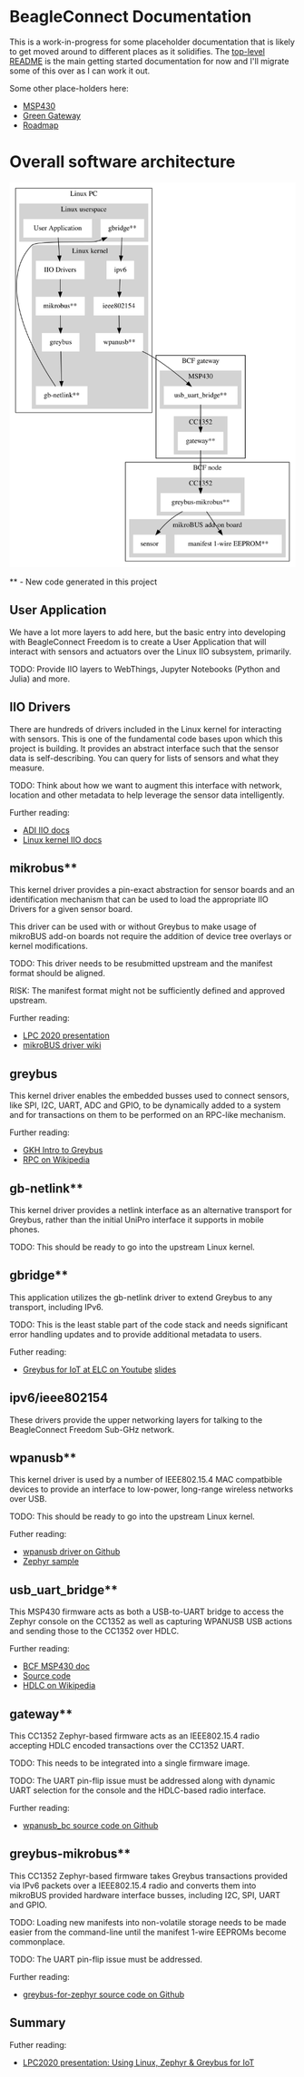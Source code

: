# BeagleConnect Documentation

This is a work-in-progress for some placeholder documentation
that is likely to get moved around to different places as it
solidifies. The [top-level README](../README.asciidoc) is the
main getting started documentation for now and I'll migrate
some of this over as I can work it out.

Some other place-holders here:

* [MSP430](MSP430.md)
* [Green Gateway](Green_Gateway.md)
* [Roadmap](ROADMAP.md)

# Overall software architecture

![Block Diagram](bcf_block_diagram.svg)

\*\* - New code generated in this project

## User Application

We have a lot more layers to add here, but the basic entry into developing
with BeagleConnect Freedom is to create a User Application that will interact
with sensors and actuators over the Linux IIO subsystem, primarily.

TODO: Provide IIO layers to WebThings, Jupyter Notebooks (Python and Julia) and more.

## IIO Drivers

There are hundreds of drivers included in the Linux kernel for interacting
with sensors. This is one of the fundamental code bases upon which this project
is building. It provides an abstract interface such that the sensor data is
self-describing. You can query for lists of sensors and what they measure.

TODO: Think about how we want to augment this interface with network, location
and other metadata to help leverage the sensor data intelligently.

Further reading: 
* [ADI IIO docs](https://wiki.analog.com/software/linux/docs/iio/iio)
* [Linux kernel IIO docs](https://www.kernel.org/doc/html/latest/driver-api/iio/intro.html)

## mikrobus\*\*

This kernel driver provides a pin-exact abstraction for sensor boards and
an identification mechanism that can be used to load the appropriate IIO Drivers
for a given sensor board.

This driver can be used with or without Greybus to make usage of mikroBUS add-on
boards not require the addition of device tree overlays or kernel modifications.

TODO: This driver needs to be resubmitted upstream and the manifest format should
be aligned.

RISK: The manifest format might not be sufficiently defined and approved upstream.

Further reading:
* [LPC 2020 presentation](https://linuxplumbersconf.org/event/7/contributions/669/)
* [mikroBUS driver wiki](https://elinux.org/Mikrobus)

## greybus

This kernel driver enables the embedded busses used to connect sensors, like SPI,
I2C, UART, ADC and GPIO, to be dynamically added to a system and for transactions
on them to be performed on an RPC-like mechanism.

Further reading:
* [GKH Intro to Greybus](https://kernel-recipes.org/en/2015/talks/an-introduction-to-greybus/)
* [RPC on Wikipedia](https://en.wikipedia.org/wiki/Remote_procedure_call)

## gb-netlink\*\*

This kernel driver provides a netlink interface as an alternative transport
for Greybus, rather than the initial UniPro interface it supports in mobile
phones.

TODO: This should be ready to go into the upstream Linux kernel.

## gbridge\*\*

This application utilizes the gb-netlink driver to extend Greybus to any
transport, including IPv6.

TODO: This is the least stable part of the code stack and needs significant
error handling updates and to provide additional metadata to users.

Futher reading:
* [Greybus for IoT at ELC on Youtube](https://www.youtube.com/watch?v=7H50pv-4YXw&list=PLbzoR-pLrL6pRFP6SOywVJWdEHlmQE51q) [slides](https://elinux.org/images/c/cb/Using_Greybus_for_IoT.pdf)

## ipv6/ieee802154

These drivers provide the upper networking layers for talking to the BeagleConnect Freedom
Sub-GHz network.

## wpanusb\*\*

This kernel driver is used by a number of IEEE802.15.4 MAC compatbible devices to provide
an interface to low-power, long-range wireless networks over USB.

TODO: This should be ready to go into the upstream Linux kernel.

Futher reading:
* [wpanusb driver on Github](https://github.com/finikorg/wpanusb)
* [Zephyr sample](https://docs.zephyrproject.org/2.6.0/samples/net/wpanusb/README.html)

## usb\_uart\_bridge\*\*

This MSP430 firmware acts as both a USB-to-UART bridge to access the Zephyr console on the
CC1352 as well as capturing WPANUSB USB actions and sending those to the CC1352 over HDLC.

Further reading:
* [BCF MSP430 doc](MSP430.md)
* [Source code](https://github.com/jadonk/msp430F55xx_usb_uart_bridge)
* [HDLC on Wikipedia](https://en.wikipedia.org/wiki/High-Level_Data_Link_Control)

## gateway\*\*

This CC1352 Zephyr-based firmware acts as an IEEE802.15.4 radio accepting HDLC encoded
transactions over the CC1352 UART.

TODO: This needs to be integrated into a single firmware image.

TODO: The UART pin-flip issue must be addressed along with dynamic UART selection for
the console and the HDLC-based radio interface.

Further reading:
* [wpanusb\_bc source code on Github](https://github.com/jadonk/wpanusb_bc)

## greybus-mikrobus\*\*

This CC1352 Zephyr-based firmware takes Greybus transactions provided via IPv6 packets
over a IEEE802.15.4 radio and converts them into mikroBUS provided hardware interface
busses, including I2C, SPI, UART and GPIO.

TODO: Loading new manifests into non-volatile storage needs to be made easier from
the command-line until the manifest 1-wire EEPROMs become commonplace.

TODO: The UART pin-flip issue must be addressed.

Further reading:
* [greybus-for-zephyr source code on Github](https://github.com/jadonk/greybus-for-zephyr)

## Summary

Futher reading:
* [LPC2020 presentation: Using Linux, Zephyr & Greybus for IoT](https://linuxplumbersconf.org/event/7/contributions/814/)
